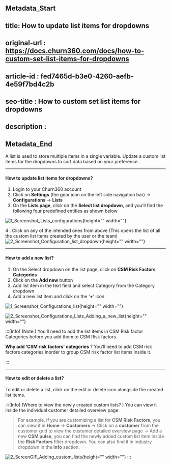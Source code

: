 ## Metadata_Start
## title: How to update list items for dropdowns
## original-url : https://docs.churn360.com/docs/how-to-custom-set-list-items-for-dropdowns
## article-id : fed7465d-b3e0-4260-aefb-4e59f7bd4c2b
## seo-title : How to custom set list items for dropdowns
## description : 
## Metadata_End
A list is used to store multiple items in a single variable. Update a custom list items for the dropdowns to sort data based on your preference.

* * *

#### How to update list items for dropdowns? 
1. Login to your Churn360 account 
2. Click on **Settings** (the gear icon on the left side navigation bar) → **Configurations** → **Lists**
3. On the **Lists page**, click on the **Select list dropdown**, and you'll find the following four predefined entities as shown below

 
![1_Screenshot_Lists_configurations](https://cdn.document360.io/b618a27d-7a6e-4dfb-84d1-30d3ef656644/Images/Documentation/1_Screenshot_Lists_configurations.png){height="" width=""}

4 . Click on any of the intended ones from above (This opens the list of all the custom list items created by the user or the team)
![2_Screenshot_Configuration_list_dropdown](https://cdn.document360.io/b618a27d-7a6e-4dfb-84d1-30d3ef656644/Images/Documentation/2_Screenshot_Configuration_list_dropdown.png){height="" width=""}

* * *

#### How to add a new list?
1. On the  Select dropdown on the list page, click on **CSM Risk Factors Categories**
2. Click on the **Add new** button 
3. Add list item in the text field and select Category from the Category dropdown
4. Add a new list item and click on the '**+**' icon  

![1_Screenshot_Configurations_list](https://cdn.document360.io/b618a27d-7a6e-4dfb-84d1-30d3ef656644/Images/Documentation/1_Screenshot_Configurations_list.png){height="" width=""}

![2_Screenshot_Configurations_Lists_Adding_a_new_list](https://cdn.document360.io/b618a27d-7a6e-4dfb-84d1-30d3ef656644/Images/Documentation/2_Screenshot_Configurations_Lists_Adding_a_new_list.png){height="" width=""}

:::(Info) (Note:)
You'll need to add the list items in CSM Risk factor Categories before you add them to CSM Risk factors.

**Why add 'CSM risk factors' categories** ?
You'll need to add CSM risk factors categories inorder to group CSM risk factor list items inside it. 


:::

* * *

#### How to edit or delete a list?
To edit or delete a list, click on the edit or delete icon alongside the created list items.

:::(Info) (Where to view the newly created custom lists? )
You can view it inside the individual customer detailed overview page.
> For example, if you are customizing a list for **CSM Risk Factors**, you can view it in  **Home** → **Customers** → Click on a **customer** from the customer grid to view the customer detailed overview page → Add a new **CSM  pulse**, you can find the newly added custom list item inside the **Risk Factors** filter dropdown. You can also find it in industry dropdown in the **Info** section.
 

![2_ScreenGIF_Adding_custom_lists](https://cdn.document360.io/b618a27d-7a6e-4dfb-84d1-30d3ef656644/Images/Documentation/2_ScreenGIF_Adding_custom_lists.gif){height="" width=""}
:::



